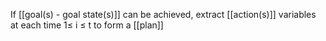 If [[goal(s) - goal state(s)]] can be achieved, extract [[action(s)]] variables at each time 1≤ i ≤ t to form a [[plan]]